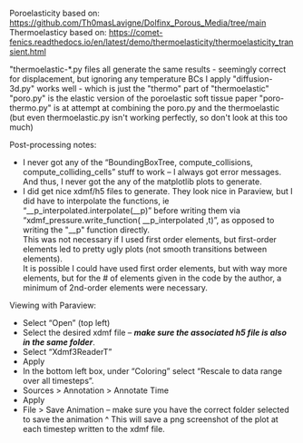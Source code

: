 Poroelasticity based on: 
https://github.com/Th0masLavigne/Dolfinx_Porous_Media/tree/main
Thermoelasticy based on: 
https://comet-fenics.readthedocs.io/en/latest/demo/thermoelasticity/thermoelasticity_transient.html

"thermoelastic-*.py files all generate the same results - seemingly correct for displacement, but ignoring any temperature BCs I apply 
"diffusion-3d.py" works well - which is just the "thermo" part of "thermoelastic"
"poro.py" is the elastic version of the poroelastic soft tissue paper 
"poro-thermo.py" is at attempt at combining the poro.py and the thermoelastic (but even thermoelastic.py isn't working perfectly, so don't look at this too much) 


Post-processing notes: 
-  I never got any of the “BoundingBoxTree, compute_collisions, compute_colliding_cells” stuff to work – I always got error messages.  And thus, I never got the any of the matplotlib plots to generate.  
-  I did get nice xdmf/h5 files to generate.  They look nice in Paraview, but I did have to interpolate the functions, ie “__p_interpolated.interpolate(__p)” before writing them via
  “xdmf_pressure.write_function( __p_interpolated ,t)”, as opposed to writing the "__p" function directly.  
  This was not necessary if I used first order elements, but first-order elements led to pretty ugly plots (not smooth transitions between elements).  
  It is possible I could have used first order elements, but with way more elements, but for the # of elements given in the code by the author, a minimum of 2nd-order elements were necessary.  

Viewing with Paraview:  
-	Select “Open” (top left) 
-	Select the desired xdmf file – ***make sure the associated h5 file is also in the same folder***.  
-	Select “Xdmf3ReaderT”
-	Apply
-	In the bottom left box, under “Coloring” select “Rescale to data range over all timesteps”.  
-	Sources > Annotation > Annotate Time 
-	Apply 
-	File > Save Animation – make sure you have the correct folder selected to save the animation 
    ^ This will save a png screenshot of the plot at each timestep written to the xdmf file.  

